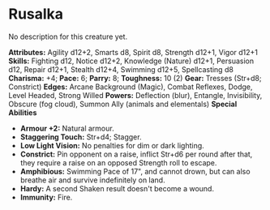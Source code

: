 # Rusalka

No description for this creature yet.

**Attributes:** Agility d12+2, Smarts d8, Spirit d8, Strength d12+1,
Vigor d12+1
**Skills:** Fighting d12, Notice d12+2, Knowledge (Nature) d12+1,
Persuasion d12, Repair d12+1, Stealth d12+4, Swimming d12+5,
Spellcasting d8
**Charisma:** +4; **Pace:** 6; **Parry:** 8; **Toughness:** 10 (2)
**Gear:** Tresses (Str+d8; Constrict)
**Edges:** Arcane Background (Magic), Combat Reflexes, Dodge, Level
Headed, Strong Willed
**Powers:** Deflection (blur), Entangle, Invisibility, Obscure (fog
cloud), Summon Ally (animals and elementals)
**Special Abilities**

- **Armour +2:** Natural armour.
- **Staggering Touch:** Str+d4; Stagger.
- **Low Light Vision:** No penalties for dim or dark lighting.
- **Constrict:** Pin opponent on a raise, inflict Str+d6 per round after
that, they require a raise on an opposed Strength roll to escape.
- **Amphibious:** Swimming Pace of 17", and cannot drown, but can also
breathe air and survive indefinitely on land.
- **Hardy:** A second Shaken result doesn't become a wound.
- **Immunity:** Fire.
